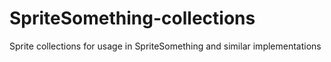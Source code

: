 # SpriteSomething-collections

Sprite collections for usage in SpriteSomething and similar implementations
